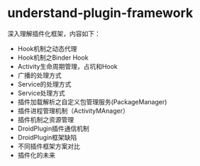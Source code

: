 # understand-plugin-framework
深入理解插件化框架，内容如下：

- Hook机制之动态代理
- Hook机制之Binder Hook
- Activity生命周期管理，占坑和Hook
- 广播的处理方式
- Service的处理方式
- Service处理方式
- 插件加载解析之自定义包管理服务(PackageManager)
- 插件进程管理机制（ActivityMAnager）
- 插件机制之资源管理
- DroidPlugin插件通信机制
- DroidPlugin框架缺陷
- 不同插件框架方案对比
- 插件化的未来


